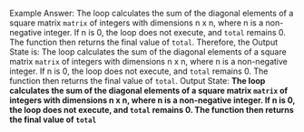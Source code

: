 Example Answer:
The loop calculates the sum of the diagonal elements of a square matrix `matrix` of integers with dimensions n x n, where n is a non-negative integer. If n is 0, the loop does not execute, and `total` remains 0. The function then returns the final value of `total`. Therefore, the Output State is: The loop calculates the sum of the diagonal elements of a square matrix `matrix` of integers with dimensions n x n, where n is a non-negative integer. If n is 0, the loop does not execute, and `total` remains 0. The function then returns the final value of `total`.
Output State: **The loop calculates the sum of the diagonal elements of a square matrix `matrix` of integers with dimensions n x n, where n is a non-negative integer. If n is 0, the loop does not execute, and `total` remains 0. The function then returns the final value of `total`**